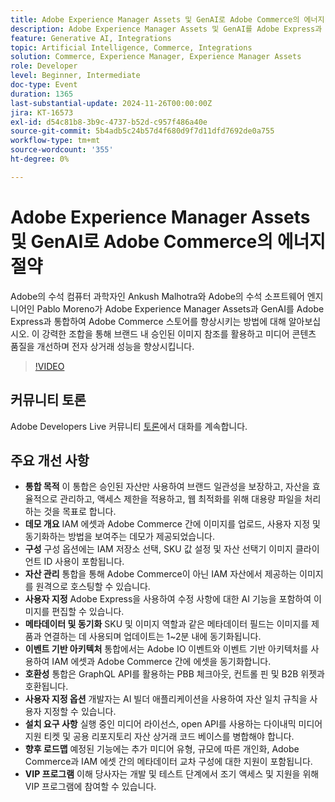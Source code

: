 ```yaml
---
title: Adobe Experience Manager Assets 및 GenAI로 Adobe Commerce의 에너지 절약
description: Adobe Experience Manager Assets 및 GenAI를 Adobe Express과 통합하여 Adobe Commerce 스토어를 향상시켜 브랜드에서 승인한 이미지 참조를 활용하고, 미디어 콘텐츠 품질을 개선하고, 전자 상거래 성능을 향상시킵니다.
feature: Generative AI, Integrations
topic: Artificial Intelligence, Commerce, Integrations
solution: Commerce, Experience Manager, Experience Manager Assets
role: Developer
level: Beginner, Intermediate
doc-type: Event
duration: 1365
last-substantial-update: 2024-11-26T00:00:00Z
jira: KT-16573
exl-id: d54c81b8-3b9c-4737-b52d-c957f486a40e
source-git-commit: 5b4adb5c24b57d4f680d9f7d11dfd7692de0a755
workflow-type: tm+mt
source-wordcount: '355'
ht-degree: 0%

---
```


# Adobe Experience Manager Assets 및 GenAI로 Adobe Commerce의 에너지 절약

Adobe의 수석 컴퓨터 과학자인 Ankush Malhotra와 Adobe의 수석 소프트웨어 엔지니어인 Pablo Moreno가 Adobe Experience Manager Assets과 GenAI를 Adobe Express과 통합하여 Adobe Commerce 스토어를 향상시키는 방법에 대해 알아보십시오. 이 강력한 조합을 통해 브랜드 내 승인된 이미지 참조를 활용하고 미디어 콘텐츠 품질을 개선하며 전자 상거래 성능을 향상시킵니다.

>[!VIDEO](https://video.tv.adobe.com/v/3440556/?learn=on&enablevpops&captions=kor)

## 커뮤니티 토론

Adobe Developers Live 커뮤니티 [토론](https://adobe.ly/40CS6CP)에서 대화를 계속합니다.

## 주요 개선 사항

* **통합 목적** 이 통합은 승인된 자산만 사용하여 브랜드 일관성을 보장하고, 자산을 효율적으로 관리하고, 액세스 제한을 적용하고, 웹 최적화를 위해 대용량 파일을 처리하는 것을 목표로 합니다.
* **데모 개요** IAM 에셋과 Adobe Commerce 간에 이미지를 업로드, 사용자 지정 및 동기화하는 방법을 보여주는 데모가 제공되었습니다.
* **구성** 구성 옵션에는 IAM 저장소 선택, SKU 값 설정 및 자산 선택기 이미지 클라이언트 ID 사용이 포함됩니다.
* **자산 관리** 통합을 통해 Adobe Commerce이 아닌 IAM 자산에서 제공하는 이미지를 원격으로 호스팅할 수 있습니다.
* **사용자 지정** Adobe Express을 사용하여 수정 사항에 대한 AI 기능을 포함하여 이미지를 편집할 수 있습니다.
* **메타데이터 및 동기화** SKU 및 이미지 역할과 같은 메타데이터 필드는 이미지를 제품과 연결하는 데 사용되며 업데이트는 1~2분 내에 동기화됩니다.
* **이벤트 기반 아키텍처** 통합에서는 Adobe IO 이벤트와 이벤트 기반 아키텍처를 사용하여 IAM 에셋과 Adobe Commerce 간에 에셋을 동기화합니다.
* **호환성** 통합은 GraphQL API를 활용하는 PBB 체크아웃, 컨트롤 핀 및 B2B 위젯과 호환됩니다.
* **사용자 지정 옵션** 개발자는 AI 빌더 애플리케이션을 사용하여 자산 일치 규칙을 사용자 지정할 수 있습니다.
* **설치 요구 사항** 실행 중인 미디어 라이선스, open API를 사용하는 다이내믹 미디어 지원 티켓 및 공용 리포지토리 자산 상거래 코드 베이스를 병합해야 합니다.
* **향후 로드맵** 예정된 기능에는 추가 미디어 유형, 규모에 따른 개인화, Adobe Commerce과 IAM 에셋 간의 메타데이터 교차 구성에 대한 지원이 포함됩니다.
* **VIP 프로그램** 이해 당사자는 개발 및 테스트 단계에서 조기 액세스 및 지원을 위해 VIP 프로그램에 참여할 수 있습니다.
